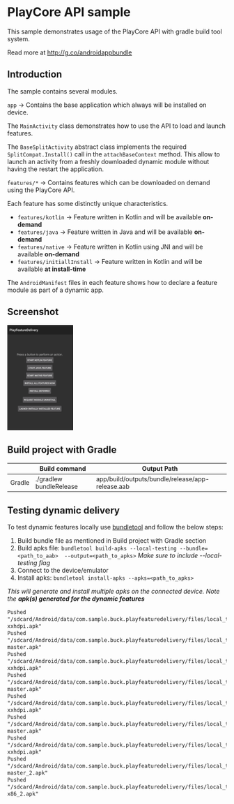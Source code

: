 # PlayCore API sample

This sample demonstrates usage of the PlayCore API with gradle build tool system.

Read more at http://g.co/androidappbundle

## Introduction

The sample contains several modules.

`app` -> Contains the base application which always will be installed on device.

The `MainActivity` class demonstrates how to use the API to load and launch features.

The `BaseSplitActivity` abstract class implements the required `SplitCompat.Install()` call
in the `attachBaseContext` method. This allow to launch an activity from a freshly downloaded
dynamic module without having the restart the application.

`features/*` -> Contains features which can be downloaded on demand using the PlayCore API.

Each feature has some distinctly unique characteristics.

* `features/kotlin` -> Feature written in Kotlin and will be available **on-demand**
* `features/java` -> Feature written in Java and will be available **on-demand**
* `features/native` -> Feature written in Kotlin using JNI  and will be available **on-demand**
* `features/initiallInstall` -> Feature written in Kotlin and will be available **at install-time**

The `AndroidManifest` files in each feature shows how to declare a feature module as part of a dynamic app.

## Screenshot

<img src="screenshots/main.png" width="30%" />

## Build project with Gradle
|        | **Build command**                  | **Output Path**                                  |
|--------|------------------------------------|--------------------------------------------------|
| Gradle | ./gradlew bundleRelease            | app/build/outputs/bundle/release/app-release.aab |

## Testing dynamic delivery

To test dynamic features locally use [bundletool](https://developer.android.com/studio/command-line/bundletool>bundletool) and follow the below steps:
1. Build bundle file as mentioned in Build project with Gradle section
2. Build apks file: `bundletool build-apks --local-testing --bundle=<path_to_aab>  --output=<path_to_apks>`
   _Make sure to include  --local-testing flag_
3. Connect to the device/emulator
4. Install apks: `bundletool install-apks --apks=<path_to_apks>`

_This will generate and install multiple apks on the connected device. Note the ***apk(s) generated for the dynamic features***_
```
Pushed "/sdcard/Android/data/com.sample.buck.playfeaturedelivery/files/local_testing/initialInstall-xxhdpi.apk"
Pushed "/sdcard/Android/data/com.sample.buck.playfeaturedelivery/files/local_testing/initialInstall-master.apk"
Pushed "/sdcard/Android/data/com.sample.buck.playfeaturedelivery/files/local_testing/java-xxhdpi.apk"
Pushed "/sdcard/Android/data/com.sample.buck.playfeaturedelivery/files/local_testing/java-master.apk"
Pushed "/sdcard/Android/data/com.sample.buck.playfeaturedelivery/files/local_testing/kotlin-xxhdpi.apk"
Pushed "/sdcard/Android/data/com.sample.buck.playfeaturedelivery/files/local_testing/kotlin-master.apk"
Pushed "/sdcard/Android/data/com.sample.buck.playfeaturedelivery/files/local_testing/native-xxhdpi.apk"
Pushed "/sdcard/Android/data/com.sample.buck.playfeaturedelivery/files/local_testing/native-master_2.apk"
Pushed "/sdcard/Android/data/com.sample.buck.playfeaturedelivery/files/local_testing/native-x86_2.apk"
```

